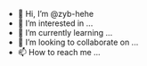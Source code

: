 - 👋 Hi, I’m @zyb-hehe
- 👀 I’m interested in ...
- 🌱 I’m currently learning ...
- 💞️ I’m looking to collaborate on ...
- 📫 How to reach me ...

<!---
zyb-hehe/zyb-hehe is a ✨ special ✨ repository because its `README.md` (this file) appears on your GitHub profile.
You can click the Preview link to take a look at your changes.
讨逆猴子
--->
